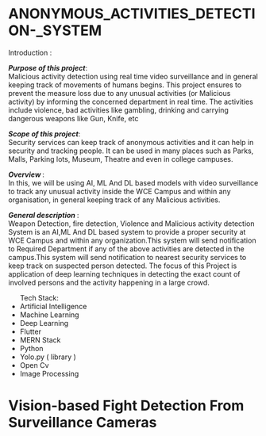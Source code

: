 # ANONYMOUS_ACTIVITIES_DETECTION-_SYSTEM
  Introduction : 

<em><strong>Purpose of this project</strong></em>:<br>
Malicious activity detection using real time video surveillance and in general keeping track of movements of humans begins. This project ensures to prevent the measure loss due to any unusual activities (or Malicious activity) by informing the concerned department in real time. 
The activities include violence, bad activities like gambling, drinking and carrying  dangerous weapons like Gun, Knife, etc
<br>

<em><strong>Scope of this project</strong></em>:<br>
Security services can keep track of anonymous activities and it can help in security and tracking people. 
It can be used in many places such as Parks, Malls, Parking lots, Museum, Theatre and even in college campuses. 
<br>

<em><strong>Overview </strong></em>:<br>
In this, we will be using AI, ML And DL based models with video surveillance to track any unusual activity inside the WCE Campus and within any organisation, in general keeping track of any Malicious activities.
<br>

<em><strong>General description </strong></em>:<br> Weapon Detection, fire detection, Violence and Malicious activity detection System is an AI,ML And DL based system to provide a proper security at WCE Campus and within any organization.This system will send notification to Required Department if any of the above activities are detected in the campus.This system will send notification to nearest security services to keep track on suspected person detected. The focus of this Project is application of deep learning techniques in detecting the exact count of involved persons and the activity happening in a large crowd.



<ul>Tech Stack:<li>Artificial Intelligence</li>
<li>Machine Learning</li>
<li>Deep Learning</li>
<li>Flutter</li>
<li>MERN Stack</li>
<li>Python</li>
<li>Yolo.py  ( library )</li>
<li>Open Cv</li>
<li>Image Processing</li>
</ul>


<h1>Vision-based Fight Detection From Surveillance Cameras</h1>

